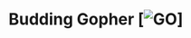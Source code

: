 #  Budding Gopher [![GO](https://user-images.githubusercontent.com/25181517/192149581-88194d20-1a37-4be8-8801-5dc0017ffbbe.png)]

